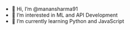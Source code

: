 - 👋 Hi, I’m @manansharma91
- 👀 I’m interested in ML and API Development
- 🌱 I’m currently learning Python and JavaScript
